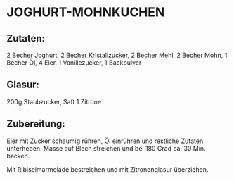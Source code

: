 # JOGHURT-MOHNKUCHEN

## Zutaten:

2 Becher Joghurt, 2 Becher Kristallzucker, 2 Becher Mehl, 2 Becher Mohn,
1 Becher Öl, 4 Eier, 1 Vanillezucker, 1 Backpulver

## Glasur:

200g Staubzucker, Saft 1 Zitrone

## Zubereitung:

Eier mit Zucker schaumig rühren, Öl einrühren und restliche Zutaten
unterheben. Masse auf Blech streichen und bei 180 Grad ca. 30 Min.
backen.

Mit Ribiselmarmelade bestreichen und mit Zitronenglasur überziehen.

